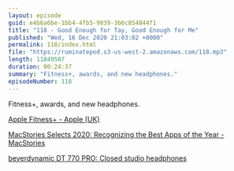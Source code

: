 ```yaml
---
layout: episode
guid: e4b6a6be-1bb4-4fb5-9039-3b6c854844f1
title: "118 - Good Enough for Tay, Good Enough for Me"
published: "Wed, 16 Dec 2020 21:03:02 +0000"
permalink: 118/index.html
file: "https://ruminatepod.s3-us-west-2.amazonaws.com/118.mp3"
length: 11849507
duration: 00:24:37
summary: "Fitness+, awards, and new headphones."
episodeNumber: 118
---
```


Fitness+, awards, and new headphones.

[Apple Fitness+ - Apple (UK)](https://www.apple.com/uk/apple-fitness-plus/)

[MacStories Selects 2020: Recognizing the Best Apps of the Year - MacStories](https://www.macstories.net/stories/macstories-selects-2020-recognizing-the-best-apps-of-the-year/)

[beyerdynamic DT 770 PRO: Closed studio headphones](https://europe.beyerdynamic.com/dt-770-pro.html)
